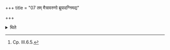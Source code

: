 +++
title = "07 तम् मैत्रावरुणो ब्रूयादग्निमद्य"

+++

<details><summary>थिते</summary>

7. The Maitrāvaruṇa should utter it (viz. Sūktavāka) beginning with (the words) agnimadya hotāramavr̥ṇīta...[^1]  


[^1]: Cp. III.6.5.
</details>
